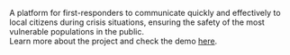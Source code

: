 A platform for first-responders to communicate quickly and effectively to local citizens during crisis situations, ensuring the safety of the most vulnerable populations in the public. 
</br>
Learn more about the project and check the demo [here](https://devpost.com/software/asap-response).
